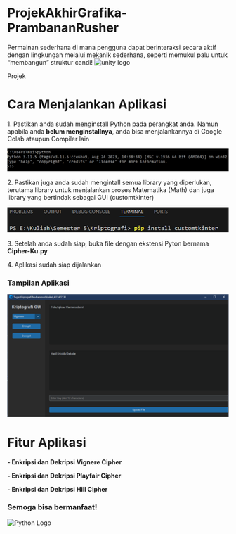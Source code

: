# ProjekAkhirGrafika-PrambananRusher

Permainan sederhana di mana pengguna dapat berinteraksi secara aktif dengan lingkungan melalui mekanik sederhana, seperti memukul palu untuk “membangun” struktur candi!
<img src="https://thestartupproject.io/wp-content/uploads/2023/11/Unity-Logo-White.webp" height="30" alt="unity logo"  />

Projek
# Cara Menjalankan Aplikasi
<p>1. Pastikan anda sudah menginstall Python pada perangkat anda. Namun apabila anda <span style="font-weight:700">belum menginstallnya</span>, anda bisa menjalankannya di Google Colab ataupun Compiler lain</p>
<img src="https://github.com/icekimo49/Tugas-Kriptografi/blob/main/versi python.png">
<p>2. Pastikan juga anda sudah mengintall semua library yang diperlukan, terutama library untuk menjalankan proses Matematika (Math) dan juga library yang bertindak sebagai GUI (customtkinter)</p>
<img src="https://github.com/icekimo49/Tugas-Kriptografi/blob/main/pip install.png">
<p>3. Setelah anda sudah siap, buka file dengan ekstensi Pyton bernama <span style="font-weight:700">Cipher-Ku.py</span></p>
<p>4. Aplikasi sudah siap dijalankan</p>

<h3>Tampilan Aplikasi</h3>
<img src="https://github.com/icekimo49/Tugas-Kriptografi/blob/main/Screenshot.png">

# Fitur Aplikasi
<p><span style="font-weight:700">- Enkripsi dan Dekripsi Vignere Cipher</span></p>
<p><span style="font-weight:700">- Enkripsi dan Dekripsi Playfair Cipher</span></p>
<p><span style="font-weight:700">- Enkripsi dan Dekripsi Hill Cipher</span></p>

<h3>Semoga bisa bermanfaat!</h3>
<img src="https://www.python.org/static/community_logos/python-powered-w.svg" height="120" alt="Python Logo" />
